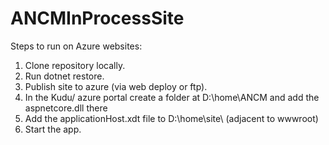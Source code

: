 # ANCMInProcessSite

Steps to run on Azure websites:
1. Clone repository locally.
2. Run dotnet restore.
3. Publish site to azure (via web deploy or ftp).
4. In the Kudu/ azure portal create a folder at D:\home\ANCM and add the aspnetcore.dll there
5. Add the applicationHost.xdt file to D:\home\site\ (adjacent to wwwroot)
6. Start the app.
